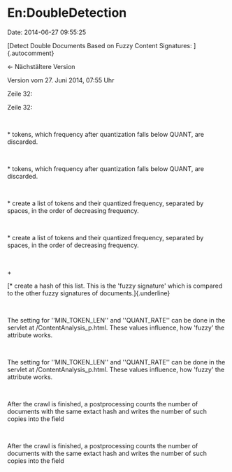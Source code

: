 En:DoubleDetection
==================

Date: 2014-06-27 09:55:25

[Detect Double Documents Based on Fuzzy Content Signatures:
]{.autocomment}

← Nächstältere Version

Version vom 27. Juni 2014, 07:55 Uhr

Zeile 32:

Zeile 32:

 

<div>

\* tokens, which frequency after quantization falls below QUANT, are
discarded.

</div>

 

<div>

\* tokens, which frequency after quantization falls below QUANT, are
discarded.

</div>

 

<div>

\* create a list of tokens and their quantized frequency, separated by
spaces, in the order of decreasing frequency.

</div>

 

<div>

\* create a list of tokens and their quantized frequency, separated by
spaces, in the order of decreasing frequency.

</div>

 

\+

<div>

[\* create a hash of this list. This is the \'fuzzy signature\' which is
compared to the other fuzzy signatures of documents.]{.underline}

</div>

 

<div>

The setting for \'\'MIN\_TOKEN\_LEN\'\' and \'\'QUANT\_RATE\'\' can be
done in the servlet at /ContentAnalysis\_p.html. These values influence,
how \'fuzzy\' the attribute works.

</div>

 

<div>

The setting for \'\'MIN\_TOKEN\_LEN\'\' and \'\'QUANT\_RATE\'\' can be
done in the servlet at /ContentAnalysis\_p.html. These values influence,
how \'fuzzy\' the attribute works.

</div>

 

<div>

After the crawl is finished, a postprocessing counts the number of
documents with the same extact hash and writes the number of such copies
into the field

</div>

 

<div>

After the crawl is finished, a postprocessing counts the number of
documents with the same extact hash and writes the number of such copies
into the field

</div>
